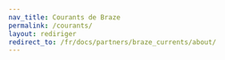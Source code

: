 ```yaml
---
nav_title: Courants de Braze
permalink: /courants/
layout: rediriger
redirect_to: /fr/docs/partners/braze_currents/about/
---
```


